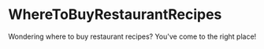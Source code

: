 # WhereToBuyRestaurantRecipes
Wondering where to buy restaurant recipes? You've come to the right place!
